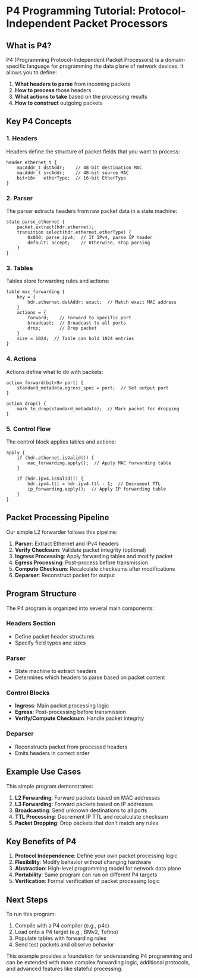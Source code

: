 # P4 Programming Tutorial: Protocol-Independent Packet Processors

## What is P4?

P4 (Programming Protocol-Independent Packet Processors) is a domain-specific language for programming the data plane of network devices. It allows you to define:

1. **What headers to parse** from incoming packets
2. **How to process** those headers 
3. **What actions to take** based on the processing results
4. **How to construct** outgoing packets

## Key P4 Concepts

### 1. Headers
Headers define the structure of packet fields that you want to process:

```p4
header ethernet_t {
    macAddr_t dstAddr;    // 48-bit destination MAC
    macAddr_t srcAddr;    // 48-bit source MAC  
    bit<16>   etherType;  // 16-bit EtherType
}
```

### 2. Parser
The parser extracts headers from raw packet data in a state machine:

```p4
state parse_ethernet {
    packet.extract(hdr.ethernet);
    transition select(hdr.ethernet.etherType) {
        0x800: parse_ipv4;  // If IPv4, parse IP header
        default: accept;    // Otherwise, stop parsing
    }
}
```

### 3. Tables
Tables store forwarding rules and actions:

```p4
table mac_forwarding {
    key = {
        hdr.ethernet.dstAddr: exact;  // Match exact MAC address
    }
    actions = {
        forward;    // Forward to specific port
        broadcast;  // Broadcast to all ports
        drop;       // Drop packet
    }
    size = 1024;  // Table can hold 1024 entries
}
```

### 4. Actions
Actions define what to do with packets:

```p4
action forward(bit<9> port) {
    standard_metadata.egress_spec = port;  // Set output port
}

action drop() {
    mark_to_drop(standard_metadata);  // Mark packet for dropping
}
```

### 5. Control Flow
The control block applies tables and actions:

```p4
apply {
    if (hdr.ethernet.isValid()) {
        mac_forwarding.apply();  // Apply MAC forwarding table
    }
    
    if (hdr.ipv4.isValid()) {
        hdr.ipv4.ttl = hdr.ipv4.ttl - 1;  // Decrement TTL
        ip_forwarding.apply();  // Apply IP forwarding table
    }
}
```

## Packet Processing Pipeline

Our simple L2 forwarder follows this pipeline:

1. **Parser**: Extract Ethernet and IPv4 headers
2. **Verify Checksum**: Validate packet integrity (optional)
3. **Ingress Processing**: Apply forwarding tables and modify packet
4. **Egress Processing**: Post-process before transmission
5. **Compute Checksum**: Recalculate checksums after modifications
6. **Deparser**: Reconstruct packet for output

## Program Structure

The P4 program is organized into several main components:

### Headers Section
- Define packet header structures
- Specify field types and sizes

### Parser
- State machine to extract headers
- Determines which headers to parse based on packet content

### Control Blocks
- **Ingress**: Main packet processing logic
- **Egress**: Post-processing before transmission
- **Verify/Compute Checksum**: Handle packet integrity

### Deparser
- Reconstructs packet from processed headers
- Emits headers in correct order

## Example Use Cases

This simple program demonstrates:

1. **L2 Forwarding**: Forward packets based on MAC addresses
2. **L3 Forwarding**: Forward packets based on IP addresses  
3. **Broadcasting**: Send unknown destinations to all ports
4. **TTL Processing**: Decrement IP TTL and recalculate checksum
5. **Packet Dropping**: Drop packets that don't match any rules

## Key Benefits of P4

1. **Protocol Independence**: Define your own packet processing logic
2. **Flexibility**: Modify behavior without changing hardware
3. **Abstraction**: High-level programming model for network data plane
4. **Portability**: Same program can run on different P4 targets
5. **Verification**: Formal verification of packet processing logic

## Next Steps

To run this program:

1. Compile with a P4 compiler (e.g., p4c)
2. Load onto a P4 target (e.g., BMv2, Tofino)
3. Populate tables with forwarding rules
4. Send test packets and observe behavior

This example provides a foundation for understanding P4 programming and can be extended with more complex forwarding logic, additional protocols, and advanced features like stateful processing.

